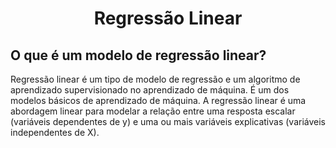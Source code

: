 <h1 align="center">
  Regressão Linear
</h1>

<h2>
 O que é um modelo de regressão linear? 
</h2>
Regressão linear é um tipo de modelo de regressão e um algoritmo de aprendizado supervisionado no aprendizado de máquina. É um dos modelos básicos de aprendizado de máquina. A regressão linear é uma abordagem linear para modelar a relação entre uma resposta escalar (variáveis dependentes de y) e uma ou mais variáveis explicativas (variáveis independentes de X).
